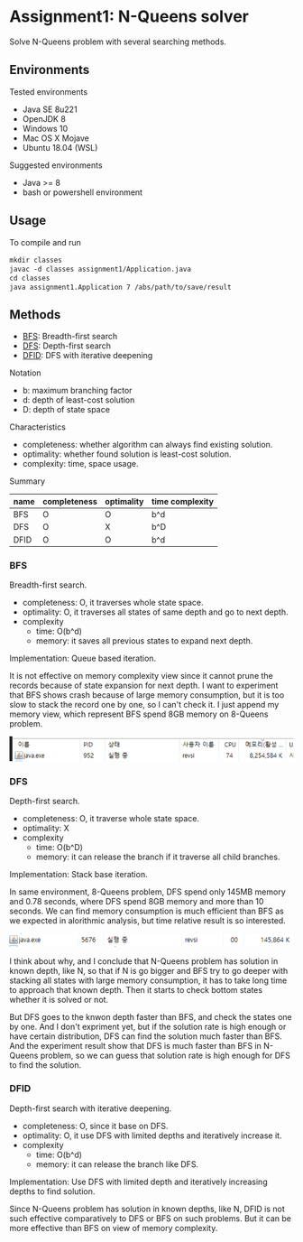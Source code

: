 # Assignment1: N-Queens solver
Solve N-Queens problem with several searching methods.

## Environments
Tested environments
- Java SE 8u221
- OpenJDK 8
- Windows 10
- Mac OS X Mojave
- Ubuntu 18.04 (WSL)

Suggested environments
- Java >= 8
- bash or powershell environment

## Usage
To compile and run
```
mkdir classes
javac -d classes assignment1/Application.java
cd classes
java assignment1.Application 7 /abs/path/to/save/result
```

## Methods
- [BFS](#bfs): Breadth-first search
- [DFS](#dfs): Depth-first search
- [DFID](#dfid): DFS with iterative deepening

Notation
- b: maximum branching factor
- d: depth of least-cost solution
- D: depth of state space

Characteristics
- completeness: whether algorithm can always find existing solution.
- optimality: whether found solution is least-cost solution.
- complexity: time, space usage.

Summary

| name | completeness | optimality | time complexity |
|--|--|--|--|
| BFS | O | O | b^d |
| DFS | O | X | b^D |
| DFID | O | O | b^d |

### BFS

Breadth-first search.
- completeness: O, it traverses whole state space.
- optimality: O, it traverses all states of same depth and go to next depth.
- complexity
    - time: O(b^d)
    - memory: it saves all previous states to expand next depth.

Implementation: Queue based iteration.

It is not effective on memory complexity view since it cannot prune the records because of state expansion for next depth. I want to experiment that BFS shows crash because of large memory consumption, but it is too slow to stack the record one by one, so I can't check it. I just append my memory view, which represent BFS spend 8GB memory on 8-Queens problem.

![assignment1 bfs resource view](../rsrc/assignment1_bfs_rsrc_view.png)


### DFS

Depth-first search.
- completeness: O, it traverse whole state space.
- optimality: X
- complexity
    - time: O(b^D)
    - memory: it can release the branch if it traverse all child branches.

Implementation: Stack base iteration.

In same environment, 8-Queens problem, DFS spend only 145MB memory and 0.78 seconds, where DFS spend 8GB memory and more than 10 seconds. We can find memory consumption is much efficient than BFS as we expected in alorithmic analysis, but time relative result is so interested.

![assignment1 dfs resource view](../rsrc/assignment1_dfs_rsrc_view.png)

I think about why, and I conclude that N-Queens problem has solution in known depth, like N, so that if N is go bigger and BFS try to go deeper with stacking all states with large memory consumption, it has to take long time to approach that known depth. Then it starts to check bottom states whether it is solved or not. 

But DFS goes to the knwon depth faster than BFS, and check the states one by one. And I don't expriment yet, but if the solution rate is high enough or have certain distribution, DFS can find the solution much faster than BFS. And the experiment result show that DFS is much faster than BFS in N-Queens problem, so we can guess that solution rate is high enough for DFS to find the solution. 

### DFID

Depth-first search with iterative deepening.
- completeness: O, since it base on DFS.
- optimality: O, it use DFS with limited depths and iteratively increase it.
- complexity
    - time: O(b^d)
    - memory: it can release the branch like DFS.

Implementation: Use DFS with limited depth and iteratively increasing depths to find solution.

Since N-Queens problem has solution in known depths, like N, DFID is not such effective comparatively to DFS or BFS on such problems. But it can be more effective than BFS on view of memory complexity.
